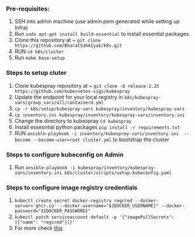 ### Pre-requisites:

1. SSH into admin machine (use admin.pem generated while setting up Infra)
2. Run `sudo apt-get install build-essential` to install essential packages
3. Clone this repository at ~ `git clone https://github.com/BharatSahAIyak/k8s.git`
4. RUN `cd k8s/cluster`
5. Run `make base-setup`        

### Steps to setup cluter

1. Clone kubespray repository at ~ `git clone -b release-2.25 https://github.com/kubernetes-sigs/kubespray`
2. Update the endpoint for your local registry in `k8s/kubespray-vars/group_vars/all/containerd.yml` 
3. `cp -r k8s/setup/kubespray-vars kubespray/inventory/kubespray-vars`
4. `cp inventory.ini kubespray/inventory/kubespray-vars/inventory.ini` 
5. Change the directory to kubespray `cd kubespray`
6. Install essesntial python packages `pip install -r requirements.txt`
7. RUN `ansible-playbook -i inventory/kubespray-vars/inventory.ini  --become --become-user=root cluster.yml` to bootstrap the cluster

### Steps to configure kubeconfig on Admin

1. Run `ansible-playbook -i kubespray/inventory/kubespray-vars/inventory.ini k8s/cluster/scripts/setup-kubeconfig.yaml`


### Steps to configure image registry credentials

1. `kubectl create secret docker-registry regcred --docker-server='ghcr.io' --docker-username="${DOCKER_USERNAME}" --docker-password="${DOCKER_PASSWORD}"`
2. `kubectl patch serviceaccount default -p '{"imagePullSecrets": [{"name": "regcred"}]}'`
3. For more check [this](https://kubernetes.io/docs/tasks/configure-pod-container/configure-service-account/#add-imagepullsecrets-to-a-service-account)
